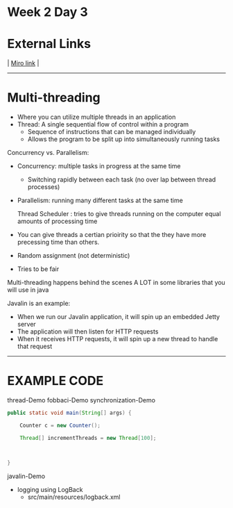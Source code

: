 <h1>Week 2 Day 3</h1>

# External Links
|
[Miro link](https://miro.com/app/board/uXjVOGyD1rk=/?invite_link_id=421015992
)
|

****

# Multi-threading

- Where you can utilize multiple threads in an application
- Thread: A single sequential flow of control within a program
  - Sequence of instructions that can be managed individually
  - Allows the program to be split up into simultaneously running tasks

Concurrency vs. Parallelism: 
- Concurrency: multiple tasks in progress at the same time
  - Switching rapidly between each task (no over lap between thread processes)
- Parallelism: running many different tasks at the same time
  

  Thread Scheduler
  : tries to give threads running on the computer equal amounts of processing time
- You can give threads a certian prioirity so that the they have more precessing time than others. 
- Random assignment (not deterministic)
- Tries to be fair

Multi-threading happens behind the scenes A LOT in some libraries that you will use in java

Javalin is an example: 
- When we run our Javalin application, it will spin up an embedded Jetty server
- The application will then listen for HTTP requests
- When it receives HTTP requests, it will spin up a new thread to handle that request 


****

# EXAMPLE CODE


thread-Demo
fobbaci-Demo
synchronization-Demo





```java
public static void main(String[] args) {

    Counter c = new Counter();

    Thread[] incrementThreads = new Thread[100];



}

```


javalin-Demo

- logging using LogBack
    - src/main/resources/logback.xml